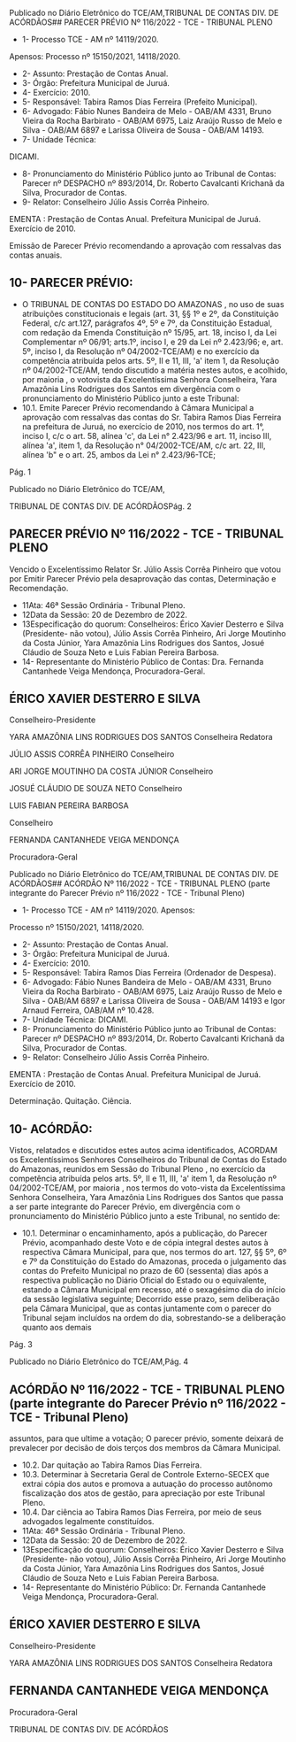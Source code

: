 Publicado  no  Diário  Eletrônico do TCE/AM,TRIBUNAL DE CONTAS DIV. DE ACÓRDÃOS## PARECER PRÉVIO Nº 116/2022 - TCE - TRIBUNAL PLENO

- 1- Processo TCE - AM nº 14119/2020.

Apensos: Processo nº  15150/2021, 14118/2020.

- 2- Assunto: Prestação de Contas Anual.
- 3- Órgão: Prefeitura Municipal de Juruá.
- 4- Exercício: 2010.
- 5- Responsável: Tabira Ramos Dias Ferreira (Prefeito Municipal).
- 6- Advogado: Fábio Nunes Bandeira de Melo - OAB/AM 4331, Bruno Vieira da Rocha Barbirato - OAB/AM 6975, Laiz Araújo Russo de Melo e Silva - OAB/AM 6897 e Larissa Oliveira de Sousa - OAB/AM 14193.
- 7- Unidade Técnica:

DICAMI.

- 8- Pronunciamento do  Ministério  Público  junto  ao  Tribunal  de  Contas: Parecer  nº DESPACHO nº 893/2014,  Dr.  Roberto  Cavalcanti  Krichanã  da  Silva,  Procurador  de Contas.
- 9- Relator: Conselheiro Júlio Assis Corrêa Pinheiro.

EMENTA :  Prestação  de  Contas  Anual.    Prefeitura Municipal de Juruá.  Exercício de 2010.

Emissão de Parecer Prévio recomendando a aprovação com ressalvas das contas anuais.

## 10-  PARECER PRÉVIO:

- O  TRIBUNAL  DE  CONTAS  DO  ESTADO  DO  AMAZONAS ,  no  uso  de  suas atribuições  constitucionais  e  legais  (art.  31,  §§  1º  e  2º,  da  Constituição  Federal,  c/c art.127,  parágrafos  4º,  5º  e  7º,  da  Constituição  Estadual,  com  redação  da  Emenda Constituição nº 15/95, art. 18, inciso I, da Lei Complementar nº 06/91; arts.1º, inciso I, e 29  da  Lei  nº  2.423/96;  e,  art.  5º,  inciso  I,  da  Resolução  nº  04/2002-TCE/AM)  e  no exercício da competência atribuída pelos arts. 5º, II e 11, III, 'a' item 1, da Resolução nº 04/2002-TCE/AM, tendo discutido a matéria nestes autos, e acolhido, por maioria , o votovista da Excelentíssima Senhora Conselheira, Yara Amazônia Lins Rodrigues dos Santos em divergência com o pronunciamento do Ministério Público junto a este Tribunal:
- 10.1. Emite Parecer Prévio recomendando  à  Câmara  Municipal a aprovação  com  ressalvas das  contas  do Sr.  Tabira  Ramos  Dias Ferreira na prefeitura de Juruá, no exercício de 2010, nos termos do art.  1°,  inciso  I,  c/c  o  art.  58,  alínea  'c',  da  Lei  n°  2.423/96  e  art.  11, inciso III, alínea 'a', item 1, da Resolução n° 04/2002-TCE/AM, c/c art. 22, III, alínea 'b" e o art. 25, ambos da Lei n° 2.423/96-TCE;

Pág. 1

Publicado  no  Diário  Eletrônico do TCE/AM,

TRIBUNAL DE CONTAS DIV. DE ACÓRDÃOSPág. 2

## PARECER PRÉVIO Nº 116/2022 - TCE - TRIBUNAL PLENO

Vencido o Excelentíssimo Relator Sr. Júlio Assis Corrêa Pinheiro que votou por Emitir Parecer Prévio pela desaprovação das contas, Determinação e Recomendação.

- 11Ata: 46ª Sessão Ordinária - Tribunal Pleno.
- 12Data da Sessão: 20 de Dezembro de 2022.
- 13Especificação do quorum: Conselheiros: Érico Xavier Desterro e Silva (Presidente-  não  votou),  Júlio  Assis  Corrêa  Pinheiro,  Ari  Jorge  Moutinho  da  Costa Júnior,  Yara  Amazônia  Lins  Rodrigues  dos  Santos,  Josué  Cláudio  de  Souza  Neto  e Luis Fabian Pereira Barbosa.
- 14-  Representante do Ministério Público de Contas: Dra. Fernanda Cantanhede Veiga Mendonça, Procuradora-Geral.

## ÉRICO XAVIER DESTERRO E SILVA

Conselheiro-Presidente

YARA AMAZÔNIA LINS RODRIGUES DOS SANTOS Conselheira Redatora

JÚLIO ASSIS CORRÊA PINHEIRO Conselheiro

ARI JORGE MOUTINHO DA COSTA JÚNIOR Conselheiro

JOSUÉ CLÁUDIO DE SOUZA NETO Conselheiro

LUIS FABIAN PEREIRA BARBOSA

Conselheiro

FERNANDA CANTANHEDE VEIGA MENDONÇA

Procuradora-Geral

Publicado  no  Diário  Eletrônico do TCE/AM,TRIBUNAL DE CONTAS DIV. DE ACÓRDÃOS## ACÓRDÃO Nº 116/2022 - TCE - TRIBUNAL PLENO (parte integrante do Parecer Prévio nº 116/2022 - TCE - Tribunal Pleno)

- 1- Processo TCE - AM nº 14119/2020. Apensos:

Processo nº  15150/2021, 14118/2020.

- 2- Assunto: Prestação de Contas Anual.
- 3- Órgão: Prefeitura Municipal de Juruá.
- 4- Exercício: 2010.
- 5- Responsável: Tabira Ramos Dias Ferreira (Ordenador de Despesa).
- 6- Advogado: Fábio  Nunes  Bandeira de Melo - OAB/AM 4331, Bruno Vieira da Rocha Barbirato - OAB/AM 6975, Laiz Araújo Russo de Melo e Silva - OAB/AM 6897 e Larissa Oliveira de Sousa - OAB/AM 14193 e Igor Arnaud Ferreira, OAB/AM nº 10.428.
- 7- Unidade Técnica: DICAMI.
- 8- Pronunciamento do  Ministério  Público  junto  ao  Tribunal  de  Contas: Parecer  nº DESPACHO nº 893/2014,  Dr.  Roberto  Cavalcanti  Krichanã  da  Silva,  Procurador  de Contas.
- 9- Relator: Conselheiro Júlio Assis Corrêa Pinheiro.

EMENTA :  Prestação  de  Contas  Anual.    Prefeitura Municipal de Juruá. Exercício de 2010.

Determinação. Quitação. Ciência.

## 10-  ACÓRDÃO:

Vistos, relatados e discutidos estes autos acima identificados, ACORDAM os Excelentíssimos Senhores Conselheiros do Tribunal de Contas do Estado do Amazonas, reunidos em Sessão do Tribunal Pleno , no exercício da competência atribuída pelos arts. 5º, II e 11, III, 'a' item 1, da Resolução nº 04/2002-TCE/AM, por maioria , nos termos do voto-vista  da  Excelentíssima  Senhora  Conselheira,  Yara  Amazônia  Lins  Rodrigues  dos Santos  que  passa  a  ser  parte  integrante  do  Parecer  Prévio, em  divergência com  o pronunciamento do Ministério Público junto a este Tribunal, no sentido de:

- 10.1. Determinar o encaminhamento,  após  a  publicação,  do  Parecer Prévio, acompanhado deste Voto e de cópia integral destes autos à respectiva Câmara Municipal, para que, nos termos do art. 127, §§ 5º, 6º e 7º da Constituição do Estado do Amazonas,  proceda  o julgamento das contas do Prefeito Municipal no prazo de 60 (sessenta)  dias após  a  respectiva  publicação  no  Diário  Oficial  do Estado  ou  o  equivalente,  estando  a  Câmara  Municipal  em  recesso, até o sexagésimo  dia  do  início  da  sessão  legislativa  seguinte; Decorrido esse prazo, sem deliberação pela Câmara Municipal, que as contas juntamente com o parecer do Tribunal sejam incluídos na ordem  do  dia,  sobrestando-se  a  deliberação  quanto  aos  demais

Pág. 3

Publicado  no  Diário  Eletrônico do TCE/AM,Pág. 4

## ACÓRDÃO Nº 116/2022 - TCE - TRIBUNAL PLENO (parte integrante do Parecer Prévio nº 116/2022 - TCE - Tribunal Pleno)

assuntos,  para  que  ultime  a  votação;  O  parecer  prévio,  somente deixará  de  prevalecer  por  decisão  de  dois  terços  dos  membros  da Câmara Municipal.

- 10.2. Dar quitação ao Tabira Ramos Dias Ferreira.
- 10.3. Determinar à  Secretaria  Geral  de  Controle  Externo-SECEX  que extrai cópia dos autos e promova a autuação do processo autônomo fiscalização  dos  atos  de  gestão,  para  apreciação  por  este  Tribunal Pleno.
- 10.4. Dar  ciência ao Tabira  Ramos  Dias  Ferreira, por  meio  de  seus advogados legalmente constituídos.
- 11Ata: 46ª Sessão Ordinária - Tribunal Pleno.
- 12Data da Sessão: 20 de Dezembro de 2022.
- 13Especificação do quorum: Conselheiros: Érico Xavier Desterro e Silva (Presidente-  não  votou),  Júlio  Assis  Corrêa  Pinheiro,  Ari  Jorge  Moutinho  da  Costa Júnior,  Yara  Amazônia  Lins  Rodrigues  dos  Santos,  Josué  Cláudio  de  Souza  Neto  e Luis Fabian Pereira Barbosa.
- 14-  Representante do Ministério Público: Dr. Fernanda Cantanhede Veiga Mendonça, Procuradora-Geral.

## ÉRICO XAVIER DESTERRO E SILVA

Conselheiro-Presidente

YARA AMAZÔNIA LINS RODRIGUES DOS SANTOS Conselheira Redatora

## FERNANDA CANTANHEDE VEIGA MENDONÇA

Procuradora-Geral

TRIBUNAL DE CONTAS DIV. DE ACÓRDÃOS